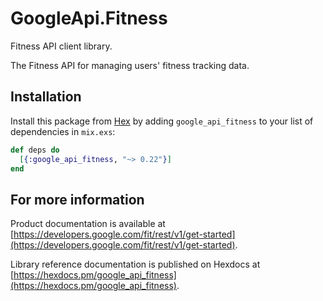 # GoogleApi.Fitness

Fitness API client library.

The Fitness API for managing users' fitness tracking data.

## Installation

Install this package from [Hex](https://hex.pm) by adding
`google_api_fitness` to your list of dependencies in `mix.exs`:

```elixir
def deps do
  [{:google_api_fitness, "~> 0.22"}]
end
```

## For more information

Product documentation is available at [https://developers.google.com/fit/rest/v1/get-started](https://developers.google.com/fit/rest/v1/get-started).

Library reference documentation is published on Hexdocs at
[https://hexdocs.pm/google_api_fitness](https://hexdocs.pm/google_api_fitness).
